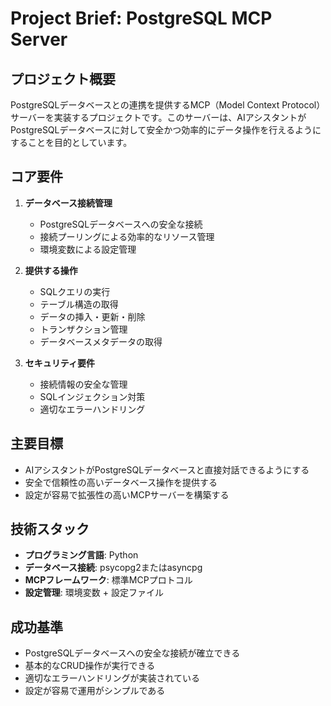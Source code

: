 # Project Brief: PostgreSQL MCP Server

## プロジェクト概要
PostgreSQLデータベースとの連携を提供するMCP（Model Context Protocol）サーバーを実装するプロジェクトです。このサーバーは、AIアシスタントがPostgreSQLデータベースに対して安全かつ効率的にデータ操作を行えるようにすることを目的としています。

## コア要件
1. **データベース接続管理**
   - PostgreSQLデータベースへの安全な接続
   - 接続プーリングによる効率的なリソース管理
   - 環境変数による設定管理

2. **提供する操作**
   - SQLクエリの実行
   - テーブル構造の取得
   - データの挿入・更新・削除
   - トランザクション管理
   - データベースメタデータの取得

3. **セキュリティ要件**
   - 接続情報の安全な管理
   - SQLインジェクション対策
   - 適切なエラーハンドリング

## 主要目標
- AIアシスタントがPostgreSQLデータベースと直接対話できるようにする
- 安全で信頼性の高いデータベース操作を提供する
- 設定が容易で拡張性の高いMCPサーバーを構築する

## 技術スタック
- **プログラミング言語**: Python
- **データベース接続**: psycopg2またはasyncpg
- **MCPフレームワーク**: 標準MCPプロトコル
- **設定管理**: 環境変数 + 設定ファイル

## 成功基準
- PostgreSQLデータベースへの安全な接続が確立できる
- 基本的なCRUD操作が実行できる
- 適切なエラーハンドリングが実装されている
- 設定が容易で運用がシンプルである
